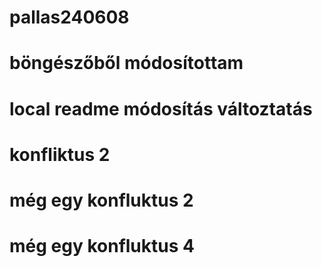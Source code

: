 # pallas240608
# böngészőből módosítottam
# local readme módosítás változtatás
# konfliktus 2
# még egy konfluktus 2
# még egy konfluktus 4